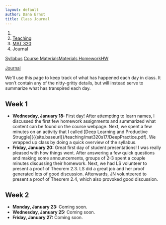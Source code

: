 ```yaml
---
layout: default
author: Dana Ernst
title: Class Journal
---
```


<ol class="breadcrumb">
  <li><a href="/"><i class="fa fa-home"></i></a></li>
  <li><a href="/teaching/">Teaching</a></li>
  <li><a href="/teaching/mat320s17">MAT 320</a></li>
  <li class="active">Journal</li>
</ol>

<div class="row">
<div class="col-xs-12">
<div class="btn-group btn-group-justified">
<a class="btn btn-default btn-success" href="{{site.baseurl}}/teaching/mat320s17/syllabus/">Syllabus</a>

<a class="btn btn-default btn-primary" href="{{site.baseurl}}/teaching/mat320s17/materials/">
<span class="hidden-xs">Course Materials</span><span class="visible-xs">Materials</span>
</a>

<a class="btn btn-default btn-warning" href="{{site.baseurl}}/teaching/mat320s17/homework/">
<span class="hidden-xs">Homework</span><span class="visible-xs">HW</span>
</a>

<a class="btn btn-default btn-info" href="{{site.baseurl}}/teaching/mat320s17/journal/">Journal</a>
</div>
</div>
</div>

<p style="margin-top:10px;">
We’ll use this page to keep track of what has happened each day in class. It won’t contain any of the nitty-gritty details, but will instead serve to summarize what has transpired each day.
</p>

## Week 1 ##

<ul class="fa-ul">
  <li><i class="fa-li fa fa-calendar-check-o"></i><b>Wednesday, January 18:</b> First day!  After attempting to learn names, I discussed the first few homework assignments and summarized what content can be found on the course webpage. Next, we spent a few minutes on an activity that I called [Deep Learning and Productive Struggle]({{site.baseurl}}/teaching/mat320s17/DeepPractice.pdf). We wrapped up class by doing a quick overview of the syllabus.</li>
  <li><i class="fa-li fa fa-calendar-check-o"></i><b>Friday, January 20:</b> Great first day of student presentations!  I was really pleased with how things went.  After answering a few quick questions and making some announcements, groups of 2-3 spent a couple minutes discussing their homework.  Next, we had LS volunteer to present a proof of Theorem 2.3.  LS did a great job and her proof generated lots of good discussion.  Afterwards, JN volunteered to present a proof of Theorem 2.4, which also provoked good discussion.</li>
</ul>

## Week 2 ##

<ul class="fa-ul">
  <li><i class="fa-li fa fa-calendar-check-o"></i><b>Monday, January 23:</b> Coming soon.</li>
  <li><i class="fa-li fa fa-calendar-check-o"></i><b>Wednesday, January 25:</b> Coming soon.</li>
  <li><i class="fa-li fa fa-calendar-check-o"></i><b>Friday, January 27:</b> Coming soon.</li>
</ul>

